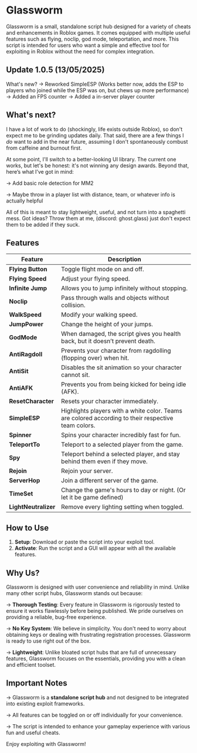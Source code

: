 # Glassworm

Glassworm is a small, standalone script hub designed for a variety of cheats and enhancements in Roblox games. It comes equipped with multiple useful features such as flying, noclip, god mode, teleportation, and more. This script is intended for users who want a simple and effective tool for exploiting in Roblox without the need for complex integration.

## Update 1.0.5 (13/05/2025)
What's new?
-> Reworked SimpleESP (Works better now, adds the ESP to players who joined while the ESP was on, but chews up more performance)
-> Added an FPS counter
-> Added a in-server player counter

## What's next?

I have a lot of work to do (shockingly, life exists outside Roblox), so don't expect me to be grinding updates daily. That said, there are a few things I *do* want to add in the near future, assuming I don't spontaneously combust from caffeine and burnout first.

At some point, I'll switch to a better-looking UI library. The current one works, but let's be honest: it's not winning any design awards. Beyond that, here’s what I’ve got in mind: 

-> Add basic role detection for MM2

-> Maybe throw in a player list with distance, team, or whatever info is actually helpful  

All of this is meant to stay lightweight, useful, and not turn into a spaghetti mess. Got ideas? Throw them at me, (discord: ghost.glass) just don't expect them to be added if they suck.

## Features

| **Feature**       | **Description**                                                                                           |
|-------------------|-----------------------------------------------------------------------------------------------------------|
| **Flying Button** | Toggle flight mode on and off.                                                                            |
| **Flying Speed**  | Adjust your flying speed.                                                                                 |
| **Infinite Jump** | Allows you to jump infinitely without stopping.                                                           |
| **Noclip**        | Pass through walls and objects without collision.                                                         |
| **WalkSpeed**     | Modify your walking speed.                                                                                |
| **JumpPower**     | Change the height of your jumps.                                                                          |
| **GodMode**       | When damaged, the script gives you health back, but it doesn’t prevent death.                             |
| **AntiRagdoll**   | Prevents your character from ragdolling (flopping over) when hit.                                         |
| **AntiSit**       | Disables the sit animation so your character cannot sit.                                                  |
| **AntiAFK**       | Prevents you from being kicked for being idle (AFK).                                                      |
| **ResetCharacter**| Resets your character immediately.                                                                        |
| **SimpleESP**     | Highlights players with a white color. Teams are colored according to their respective team colors.       |
| **Spinner**       | Spins your character incredibly fast for fun.                                                             |
| **TeleportTo**    | Teleport to a selected player from the game.                                                              |
| **Spy**           | Teleport behind a selected player, and stay behind them even if they move.                                |
| **Rejoin**        | Rejoin your server.                                                                                       |
| **ServerHop**     | Join a different server of the game.                                                                      |
| **TimeSet**       | Change the game's hours to day or night. (Or let it be game defined)                                      |
| **LightNeutralizer**| Remove every lighting setting when toggled.                                                             |

## How to Use

1. **Setup**: Download or paste the script into your exploit tool.
2. **Activate**: Run the script and a GUI will appear with all the available features.

## Why Us?

Glassworm is designed with user convenience and reliability in mind. Unlike many other script hubs, Glassworm stands out because:

-> **Thorough Testing**: Every feature in Glassworm is rigorously tested to ensure it works flawlessly before being published. We pride ourselves on providing a reliable, bug-free experience.

-> **No Key System**: We believe in simplicity. You don't need to worry about obtaining keys or dealing with frustrating registration processes. Glassworm is ready to use right out of the box.

-> **Lightweight**: Unlike bloated script hubs that are full of unnecessary features, Glassworm focuses on the essentials, providing you with a clean and efficient toolset.

## Important Notes

-> Glassworm is a **standalone script hub** and not designed to be integrated into existing exploit frameworks.

-> All features can be toggled on or off individually for your convenience.

-> The script is intended to enhance your gameplay experience with various fun and useful cheats.

Enjoy exploiting with Glassworm!
